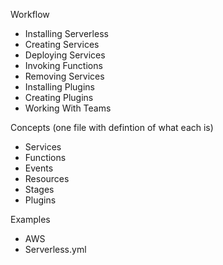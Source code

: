 Workflow
- Installing Serverless
- Creating Services
- Deploying Services
- Invoking Functions
- Removing Services
- Installing Plugins
- Creating Plugins
- Working With Teams

Concepts (one file with defintion of what each is)
- Services
- Functions
- Events
- Resources
- Stages
- Plugins

Examples
- AWS
- Serverless.yml
